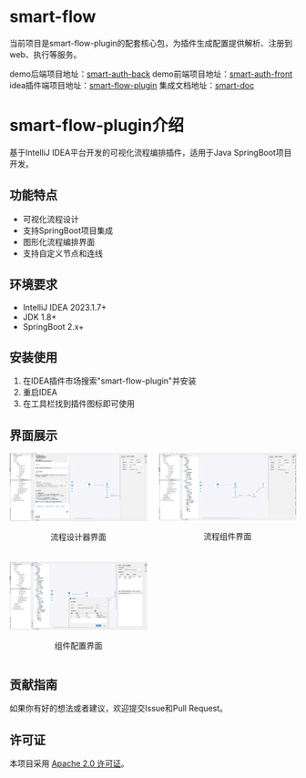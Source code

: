 
# smart-flow
当前项目是smart-flow-plugin的配套核心包，为插件生成配置提供解析、注册到web、执行等服务。


demo后端项目地址：[smart-auth-back](https://github.com/89780012/smart-auth-back)
demo前端项目地址：[smart-auth-front](https://github.com/89780012/smart-auth-front)
idea插件端项目地址：[smart-flow-plugin](https://github.com/89780012/smart-flow-plugin)
集成文档地址：[smart-doc](https://smartflow.fun/)

# smart-flow-plugin介绍

基于IntelliJ IDEA平台开发的可视化流程编排插件，适用于Java SpringBoot项目开发。

## 功能特点

- 可视化流程设计
- 支持SpringBoot项目集成
- 图形化流程编排界面
- 支持自定义节点和连线

## 环境要求

- IntelliJ IDEA 2023.1.7+
- JDK 1.8+
- SpringBoot 2.x+

## 安装使用

1. 在IDEA插件市场搜索"smart-flow-plugin"并安装
2. 重启IDEA
3. 在工具栏找到插件图标即可使用


## 界面展示

<div style="display: flex; justify-content: space-between; margin-bottom: 20px;">
    <div style="width: 48%;">
        <img src="docs/images/QQ20250211-215033.png" width="100%" alt="流程设计器界面"/>
        <p align="center">流程设计器界面</p>
    </div>
    <div style="width: 48%;">
        <img src="docs/images/QQ20250211-215114.png" width="100%" alt="流程组件界面"/>
        <p align="center">流程组件界面</p>
    </div>
</div>

<div style="display: flex; justify-content: space-between; margin-bottom: 20px;">
    <div style="width: 48%;">
        <img src="docs/images/QQ20250211-215221.png" width="100%" alt="配置界面"/>
        <p align="center">组件配置界面</p>
    </div>
</div>


## 贡献指南

如果你有好的想法或者建议，欢迎提交Issue和Pull Request。

## 许可证

本项目采用 [Apache 2.0 许可证](LICENSE)。